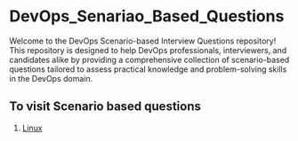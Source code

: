 # DevOps_Senariao_Based_Questions
Welcome to the DevOps Scenario-based Interview Questions repository! This repository is designed to help DevOps professionals, interviewers, and candidates alike by providing a comprehensive collection of scenario-based questions tailored to assess practical knowledge and problem-solving skills in the DevOps domain.



## To visit Scenario based questions

1. [Linux](https://github.com/pranav278/DevOps_Senariao_Based_Questions/blob/9bb42acdcc976e6de908e501ad72e6064eb9caaa/Scenario%20Based%20/Linux.md)
